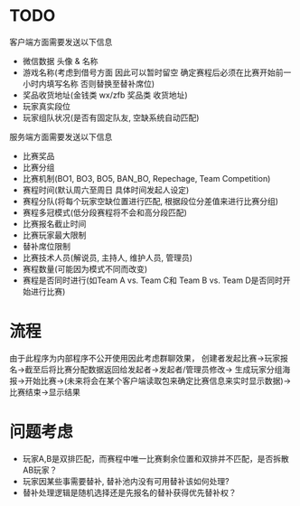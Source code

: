 # TODO

客户端方面需要发送以下信息
- 微信数据 头像 & 名称
- 游戏名称(考虑到借号方面 因此可以暂时留空 确定赛程后必须在比赛开始前一小时内填写名称 否则替换至替补席位)
- 奖品收货地址(金钱类 wx/zfb 奖品类 收货地址)
- 玩家真实段位
- 玩家组队状况(是否有固定队友, 空缺系统自动匹配)

服务端方面需要发送以下信息
- 比赛奖品
- 比赛分组
- 比赛机制(BO1, BO3, BO5, BAN_BO, Repechage, Team Competition)
- 赛程时间(默认周六至周日 具体时间发起人设定)
- 赛程分队(将每个玩家空缺位置进行匹配, 根据段位分差值来进行比赛分组)
- 赛程多冠模式(低分段赛程将不会和高分段匹配)
- 比赛报名截止时间
- 比赛玩家最大限制
- 替补席位限制
- 比赛技术人员(解说员, 主持人, 维护人员, 管理员)
- 赛程数量(可能因为模式不同而改变)
- 赛程是否同时进行(如Team A vs. Team C和 Team B vs. Team D是否同时开始进行比赛)

# 流程
由于此程序为内部程序不公开使用因此考虑群聊效果，
创建者发起比赛->玩家报名->截至后将比赛分配数据返回给发起者->发起者/管理员修改->
生成玩家分组海报->开始比赛->(未来将会在某个客户端读取包来确定比赛信息来实时显示数据)->
比赛结束->显示结果

# 问题考虑
- 玩家A,B是双排匹配，而赛程中唯一比赛剩余位置和双排并不匹配，是否拆散AB玩家？
- 玩家因某些事需要替补, 替补池内没有可用替补该如何处理?
- 替补处理逻辑是随机选择还是先报名的替补获得优先替补权？